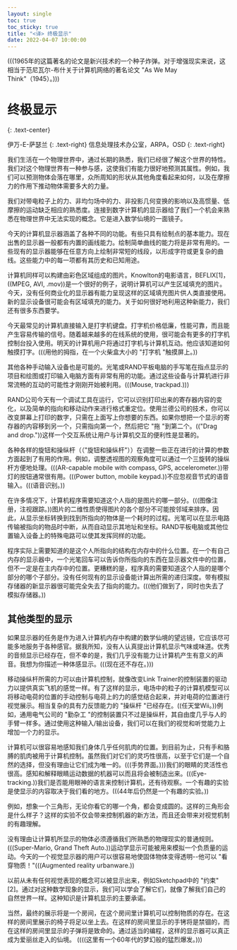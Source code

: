 ```yaml
---
layout: single
toc: true
toc_sticky: true
title: "<译> 终极显示"
date: 2022-04-07 10:00:00
---
```

(((1965年的这篇著名的论文是新兴技术的一个种子炸弹。对于增强现实来说，这相当于范尼瓦尔-布什关于计算机网络的著名论文 "As We May Think"（1945）。)))

# 终极显示
{: .text-center}

伊万-E-萨瑟兰
{: .text-right}
信息处理技术办公室，ARPA，OSD
{: .text-right}

我们生活在一个物理世界中，通过长期的熟悉，我们已经很了解这个世界的特性。我们对这个物理世界有一种参与感，这使我们有能力很好地预测其属性。例如，我们可以预测物体会落在哪里，众所周知的形状从其他角度看起来如何，以及在摩擦力的作用下推动物体需要多大的力量。

我们对带电粒子上的力、非均匀场中的力、非投影几何变换的影响以及高惯量、低摩擦的运动缺乏相应的熟悉度。连接到数字计算机的显示器给了我们一个机会来熟悉在物理世界中无法实现的概念。它是进入数学仙境的一面镜子。

今天的计算机显示器涵盖了各种不同的功能。有些只具有绘制点的基本能力。现在出售的显示器一般都有内置的画线能力。绘制简单曲线的能力将是非常有用的。一些现有的显示器能够在任意方向上绘制非常短的线段，以形成字符或更复杂的曲线。这些能力中的每一项都有其历史和已知用途。

计算机同样可以构建由彩色区域组成的图片。Knowlton的电影语言，BEFLIX[1]，((MPEG, AVI, .mov))是一个很好的例子，说明计算机可以产生区域填充的图片。今天，没有任何商业化的显示器有能力呈现这样的区域填充图片供人类直接使用。新的显示设备很可能会有区域填充的能力。关于如何很好地利用这种新能力，我们还有很多东西要学。

今天最常见的计算机直接输入是打字机键盘。打字机价格低廉，性能可靠，而且能产生容易传输的信号。随着越来越多的在线系统的使用，很可能会有更多的打字机控制台投入使用。明天的计算机用户将通过打字机与计算机互动。他应该知道如何触摸打字。(((用他的拇指，在一个火柴盒大小的 "打字机 "触摸屏上。))

其他各种手动输入设备也是可能的。光笔或RAND平板电脑的手写笔在指点显示的项目和绘图或打印输入电脑方面有非常有用的功能。通过这些设备与计算机进行非常流畅的互动的可能性才刚刚开始被利用。(((Mouse, trackpad.)))

RAND公司今天有一个调试工具在运行，它可以识别打印出来的寄存器内容的变化，以及简单的指向和移动动作来进行格式重定位。使用兰德公司的技术，你可以改变屏幕上打印的数字，只需在上面写上你想要的东西。如果你想把一个显示的寄存器的内容移到另一个，只需指向第一个，然后把它 "拖 "到第二个。(("Drag and drop."))这样一个交互系统让用户与计算机交互的便利性是显著的。

各种各样的旋钮和操纵杆（（"旋钮和操纵杆"））在调整一些正在进行的计算的参数方面起到了有用的作用。例如，调整透视图的观察角度可以通过一个三旋转的操纵杆方便地处理。(((AR-capable mobile with compass, GPS, accelerometer.))带灯的按钮通常很有用。(((Power button, mobile keypad.))不应忽视音节式的语音输入。(((语音识别。))

在许多情况下，计算机程序需要知道这个人指的是图片的哪一部分。(((图像注册，注视跟踪。))图片的二维性质使得图片的各个部分不可能按邻域来排序。因此，从显示坐标转换到找到所指向的物体是一个耗时的过程。光笔可以在显示电路传输被指向的物品时中断，从而自动显示其地址和坐标。RAND平板电脑或其他位置输入设备上的特殊电路可以使其发挥同样的功能。

程序实际上需要知道的是这个人所指向的结构在内存中的什么位置。在一个有自己内存的显示器中，一个光笔回车可以告诉你所指向的东西在显示器文件中的位置，但不一定是在主内存中的位置。更糟糕的是，程序真的需要知道这个人指的是哪个部分的哪个子部分。没有任何现有的显示设备能计算出所需的递归深度。带有模拟存储器的新显示器很可能完全失去了指向的能力。(((他们做到了，同时也失去了模拟存储器。))

## 其他类型的显示

如果显示器的任务是作为进入计算机内存中构建的数学仙境的望远镜，它应该尽可能多地服务于各种感官。据我所知，没有人认真提出计算机显示气味或味道。优秀的音频显示已经存在，但不幸的是，我们几乎没有能力让计算机产生有意义的声音。我想为你描述一种体感显示。(((现在还不存在。)))

移动操纵杆所需的力可以由计算机控制，就像改变Link Trainer的控制装置的驱动力以提供真实飞机的感觉一样。有了这样的显示，电场中的粒子的计算机模型可以将移动电荷的位置的手动控制与电荷上的力的感觉结合起来，并对电荷的位置进行视觉展示。相当复杂的具有力反馈能力的 "操纵杆 "已经存在。((任天堂Wii。))例如，通用电气公司的 "勤杂工 "的控制装置只不过是操纵杆，其自由度几乎与人的手臂一样多。通过使用这种输入/输出设备，我们可以在我们的视觉和听觉能力上增加一个力的显示。

计算机可以很容易地感知我们身体几乎任何肌肉的位置。到目前为止，只有手和胳膊的肌肉被用于计算机控制。虽然我们对它们的灵巧性很高，以至于它们是一个自然的选择，但没有理由让它们成为唯一的。(((手势界面。)))我们的眼睛的灵活性也很高。感知和解释眼睛运动数据的机器可以而且将会被制造出来。(((Eye-tracking.))我们是否能用眼神的语言来控制计算机，还有待观察。一个有趣的实验是使显示的内容取决于我们看的地方。(((44年后仍然是一个有趣的实验。))

例如，想象一个三角形，无论你看它的哪一个角，都会变成圆的。这样的三角形会是什么样子？这样的实验不仅会带来控制机器的新方法，而且还会带来对视觉机制的有趣理解。

没有理由让计算机所显示的物体必须遵循我们所熟悉的物理现实的普通规则。(((Super-Mario, Grand Theft Auto.))运动学显示可能被用来模拟一个负质量的运动。今天的一个视觉显示器的用户可以很容易地使固体物体变得透明--他可以 "看穿物质！"(((Augmented reality urbanware.))

以前从未有任何视觉表现的概念可以被显示出来，例如Sketchpad中的 "约束"[2]。通过对这种数学现象的显示，我们可以学会了解它们，就像了解我们自己的自然世界一样。这种知识是计算机显示的主要承诺。

当然，最终的展示将是一个房间，在这个房间里计算机可以控制物质的存在。在这样的房间里展示的椅子将足以坐上去。在这样的房间里显示的手铐将是禁锢的，而在这样的房间里显示的子弹将是致命的。通过适当的编程，这样的显示器可以真正成为爱丽丝走入的仙境。 ((((这里有一个60年代的梦幻般的猛烈爆发。)))
